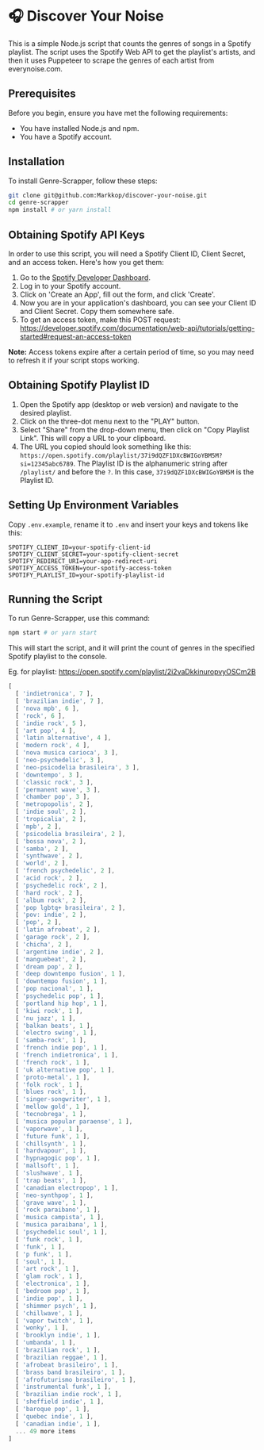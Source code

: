 # 🎧 Discover Your Noise

This is a simple Node.js script that counts the genres of songs in a Spotify playlist. The script uses the Spotify Web API to get the playlist's artists, and then it uses Puppeteer to scrape the genres of each artist from everynoise.com.

## Prerequisites

Before you begin, ensure you have met the following requirements:

- You have installed Node.js and npm.
- You have a Spotify account.

## Installation

To install Genre-Scrapper, follow these steps:

```bash
git clone git@github.com:Markkop/discover-your-noise.git
cd genre-scrapper
npm install # or yarn install
```

## Obtaining Spotify API Keys

In order to use this script, you will need a Spotify Client ID, Client Secret, and an access token. Here's how you get them:

1. Go to the [Spotify Developer Dashboard](https://developer.spotify.com/dashboard/login).
2. Log in to your Spotify account.
3. Click on 'Create an App', fill out the form, and click 'Create'.
4. Now you are in your application's dashboard, you can see your Client ID and Client Secret. Copy them somewhere safe.
5. To get an access token, make this POST request: https://developer.spotify.com/documentation/web-api/tutorials/getting-started#request-an-access-token

**Note:** Access tokens expire after a certain period of time, so you may need to refresh it if your script stops working.

## Obtaining Spotify Playlist ID

1. Open the Spotify app (desktop or web version) and navigate to the desired playlist.
2. Click on the three-dot menu next to the "PLAY" button.
3. Select "Share" from the drop-down menu, then click on "Copy Playlist Link". This will copy a URL to your clipboard.
4. The URL you copied should look something like this: `https://open.spotify.com/playlist/37i9dQZF1DXcBWIGoYBM5M?si=12345abc6789`. The Playlist ID is the alphanumeric string after `/playlist/` and before the `?`. In this case, `37i9dQZF1DXcBWIGoYBM5M` is the Playlist ID.

## Setting Up Environment Variables

Copy `.env.example`, rename it to `.env` and insert your keys and tokens like this:

```
SPOTIFY_CLIENT_ID=your-spotify-client-id
SPOTIFY_CLIENT_SECRET=your-spotify-client-secret
SPOTIFY_REDIRECT_URI=your-app-redirect-uri
SPOTIFY_ACCESS_TOKEN=your-spotify-access-token
SPOTIFY_PLAYLIST_ID=your-spotify-playlist-id
```

## Running the Script

To run Genre-Scrapper, use this command:

```bash
npm start # or yarn start
```

This will start the script, and it will print the count of genres in the specified Spotify playlist to the console.

Eg. for playlist:
https://open.spotify.com/playlist/2i2vaDkkinuropvyOSCm2B

```js
[
  [ 'indietronica', 7 ],
  [ 'brazilian indie', 7 ],
  [ 'nova mpb', 6 ],
  [ 'rock', 6 ],
  [ 'indie rock', 5 ],
  [ 'art pop', 4 ],
  [ 'latin alternative', 4 ],
  [ 'modern rock', 4 ],
  [ 'nova musica carioca', 3 ],
  [ 'neo-psychedelic', 3 ],
  [ 'neo-psicodelia brasileira', 3 ],
  [ 'downtempo', 3 ],
  [ 'classic rock', 3 ],
  [ 'permanent wave', 3 ],
  [ 'chamber pop', 3 ],
  [ 'metropopolis', 2 ],
  [ 'indie soul', 2 ],
  [ 'tropicalia', 2 ],
  [ 'mpb', 2 ],
  [ 'psicodelia brasileira', 2 ],
  [ 'bossa nova', 2 ],
  [ 'samba', 2 ],
  [ 'synthwave', 2 ],
  [ 'world', 2 ],
  [ 'french psychedelic', 2 ],
  [ 'acid rock', 2 ],
  [ 'psychedelic rock', 2 ],
  [ 'hard rock', 2 ],
  [ 'album rock', 2 ],
  [ 'pop lgbtq+ brasileira', 2 ],
  [ 'pov: indie', 2 ],
  [ 'pop', 2 ],
  [ 'latin afrobeat', 2 ],
  [ 'garage rock', 2 ],
  [ 'chicha', 2 ],
  [ 'argentine indie', 2 ],
  [ 'manguebeat', 2 ],
  [ 'dream pop', 2 ],
  [ 'deep downtempo fusion', 1 ],
  [ 'downtempo fusion', 1 ],
  [ 'pop nacional', 1 ],
  [ 'psychedelic pop', 1 ],
  [ 'portland hip hop', 1 ],
  [ 'kiwi rock', 1 ],
  [ 'nu jazz', 1 ],
  [ 'balkan beats', 1 ],
  [ 'electro swing', 1 ],
  [ 'samba-rock', 1 ],
  [ 'french indie pop', 1 ],
  [ 'french indietronica', 1 ],
  [ 'french rock', 1 ],
  [ 'uk alternative pop', 1 ],
  [ 'proto-metal', 1 ],
  [ 'folk rock', 1 ],
  [ 'blues rock', 1 ],
  [ 'singer-songwriter', 1 ],
  [ 'mellow gold', 1 ],
  [ 'tecnobrega', 1 ],
  [ 'musica popular paraense', 1 ],
  [ 'vaporwave', 1 ],
  [ 'future funk', 1 ],
  [ 'chillsynth', 1 ],
  [ 'hardvapour', 1 ],
  [ 'hypnagogic pop', 1 ],
  [ 'mallsoft', 1 ],
  [ 'slushwave', 1 ],
  [ 'trap beats', 1 ],
  [ 'canadian electropop', 1 ],
  [ 'neo-synthpop', 1 ],
  [ 'grave wave', 1 ],
  [ 'rock paraibano', 1 ],
  [ 'musica campista', 1 ],
  [ 'musica paraibana', 1 ],
  [ 'psychedelic soul', 1 ],
  [ 'funk rock', 1 ],
  [ 'funk', 1 ],
  [ 'p funk', 1 ],
  [ 'soul', 1 ],
  [ 'art rock', 1 ],
  [ 'glam rock', 1 ],
  [ 'electronica', 1 ],
  [ 'bedroom pop', 1 ],
  [ 'indie pop', 1 ],
  [ 'shimmer psych', 1 ],
  [ 'chillwave', 1 ],
  [ 'vapor twitch', 1 ],
  [ 'wonky', 1 ],
  [ 'brooklyn indie', 1 ],
  [ 'umbanda', 1 ],
  [ 'brazilian rock', 1 ],
  [ 'brazilian reggae', 1 ],
  [ 'afrobeat brasileiro', 1 ],
  [ 'brass band brasileiro', 1 ],
  [ 'afrofuturismo brasileiro', 1 ],
  [ 'instrumental funk', 1 ],
  [ 'brazilian indie rock', 1 ],
  [ 'sheffield indie', 1 ],
  [ 'baroque pop', 1 ],
  [ 'quebec indie', 1 ],
  [ 'canadian indie', 1 ],
  ... 49 more items
]
```

